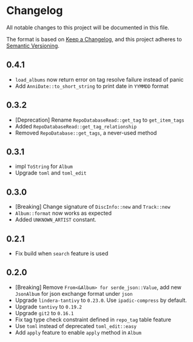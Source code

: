 # Changelog

All notable changes to this project will be documented in this file.

The format is based on [Keep a Changelog](https://keepachangelog.com/en/1.0.0/),
and this project adheres to [Semantic Versioning](https://semver.org/spec/v2.0.0.html).

## 0.4.1

- `load_albums` now return error on tag resolve failure instead of panic
- Add `AnniDate::to_short_string` to print date in `YYMMDD` format

## 0.3.2

- [Deprecation] Rename `RepoDatabaseRead::get_tag` to `get_item_tags`
- Added `RepoDatabaseRead::get_tag_relationship`
- Removed `RepoDatabase::get_tags`, a never-used method

## 0.3.1

- impl `ToString` for `Album`
- Upgrade `toml` and `toml_edit`

## 0.3.0

- [Breaking] Change signature of `DiscInfo::new` and `Track::new`
- `Album::format` now works as expected
- Added `UNKNOWN_ARTIST` constant.

## 0.2.1

- Fix build when `search` feature is used

## 0.2.0

- [Breaking] Remove `From<&Album> for serde_json::Value`, add new `JsonAlbum` for json exchange format under `json`
- Upgrade `lindera-tantivy` to `0.23.0`. Use `ipadic-compress` by default.
- Upgrade `tantivy` to `0.19.2`
- Upgrade `git2` to `0.16.1`
- Fix tag type check constraint defined in `repo_tag` table
  feature
- Use `toml` instead of deprecated `toml_edit::easy`
- Add `apply` feature to enable `apply` method in `Album`
